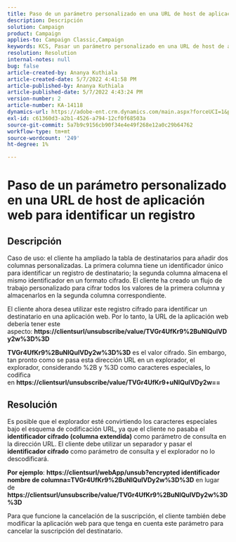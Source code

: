 ```yaml
---
title: Paso de un parámetro personalizado en una URL de host de aplicación web para identificar un registro
description: Descripción
solution: Campaign
product: Campaign
applies-to: Campaign Classic,Campaign
keywords: KCS, Pasar un parámetro personalizado en una URL de host de aplicación web para identificar un registro
resolution: Resolution
internal-notes: null
bug: false
article-created-by: Ananya Kuthiala
article-created-date: 5/7/2022 4:41:58 PM
article-published-by: Ananya Kuthiala
article-published-date: 5/7/2022 4:43:24 PM
version-number: 2
article-number: KA-14118
dynamics-url: https://adobe-ent.crm.dynamics.com/main.aspx?forceUCI=1&pagetype=entityrecord&etn=knowledgearticle&id=1421cd98-24ce-ec11-a7b5-0022480a8e40
exl-id: c61360d3-a2b1-4526-a794-12cf0f68503a
source-git-commit: 5a7b9c9156cb90f34e4e49f268e12a0c29b64762
workflow-type: tm+mt
source-wordcount: '249'
ht-degree: 1%

---
```


# Paso de un parámetro personalizado en una URL de host de aplicación web para identificar un registro

## Descripción


Caso de uso: el cliente ha ampliado la tabla de destinatarios para añadir dos columnas personalizadas. La primera columna tiene un identificador único para identificar un registro de destinatario; la segunda columna almacena el mismo identificador en un formato cifrado. El cliente ha creado un flujo de trabajo personalizado para cifrar todos los valores de la primera columna y almacenarlos en la segunda columna correspondiente.

El cliente ahora desea utilizar este registro cifrado para identificar un destinatario en una aplicación web. Por lo tanto, la URL de la aplicación web debería tener este aspecto: <b>https://clientsurl/unsubscribe/value/TVGr4UfKr9%2BuNlQulVDy2w%3D%3D</b>

<b>TVGr4UfKr9%2BuNlQulVDy2w%3D%3D</b> es el valor cifrado. Sin embargo, tan pronto como se pasa esta dirección URL en un explorador, el explorador, considerando %2B y %3D como caracteres especiales, lo codifica en <b>https://clientsurl/unsubscribe/value/TVGr4UfKr9+uNlQulVDy2w==</b>


## Resolución


Es posible que el explorador esté convirtiendo los caracteres especiales bajo el esquema de codificación URL, ya que el cliente no pasaba el <b>identificador cifrado (columna extendida)</b> como parámetro de consulta en la dirección URL. El cliente debe utilizar un separador y pasar el <b>identificador cifrado</b> como parámetro de consulta y el explorador no lo descodificará.

<b>Por ejemplo</b>: <b>https://clientsurl/webApp/unsub?encrypted identificador nombre de columna=TVGr4UfKr9%2BuNlQulVDy2w%3D%3D</b> en lugar de <b> https://clientsurl/unsubscribe/value/TVGr4UfKr9%2BuNlQulVDy2w%3D%3D</b>



Para que funcione la cancelación de la suscripción, el cliente también debe modificar la aplicación web para que tenga en cuenta este parámetro para cancelar la suscripción del destinatario.
